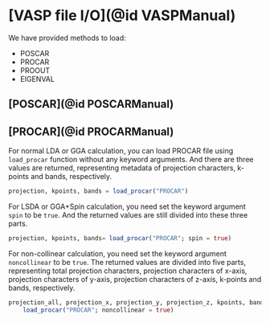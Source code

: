 # [VASP file I/O](@id VASPManual)

We have provided methods to load:

- POSCAR
- PROCAR
- PROOUT
- EIGENVAL

## [POSCAR](@id POSCARManual)


## [PROCAR](@id PROCARManual)

For normal LDA or GGA calculation, you can load PROCAR file using `load_procar` function without any keyword arguments.
And there are three values are returned, representing metadata of projection characters, k-points and bands, respectively.
```julia
projection, kpoints, bands = load_procar("PROCAR")
```

For LSDA or GGA+Spin calculation, you need set the keyword argument `spin` to be `true`.
And the returned values are still divided into these three parts.
```julia
projection, kpoints, bands= load_procar("PROCAR"; spin = true)
```

For non-collinear calculation, you need set the keyword argument `noncollinear` to be `true`.
The returned values are divided into five parts, representing total projection characters, projection characters of x-axis,
projection characters of y-axis, projection characters of z-axis, k-points and bands, respectively.
```julia
projection_all, projection_x, projection_y, projection_z, kpoints, bands =
    load_procar("PROCAR"; noncollinear = true)
```